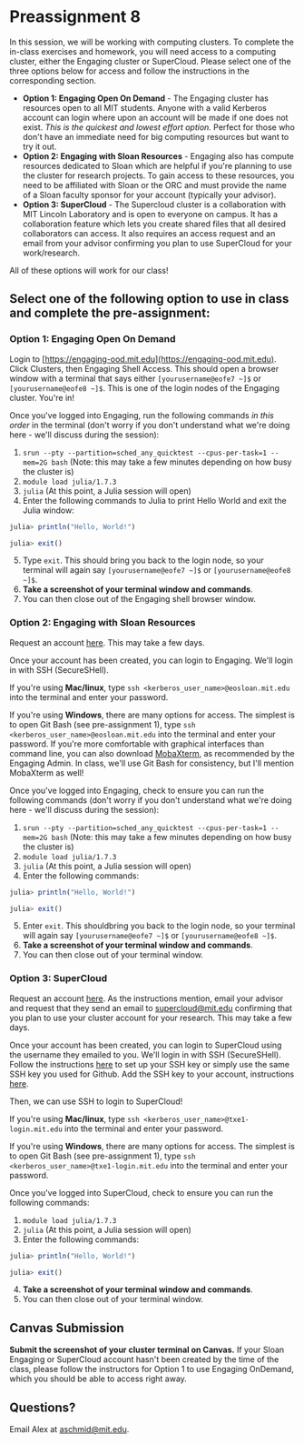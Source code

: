 # Preassignment 8

In this session, we will be working with computing clusters. To complete the in-class exercises and homework, you will need access to a computing cluster, either the Engaging cluster or SuperCloud. Please select one of the three options below for access and follow the instructions in the corresponding section.
- **Option 1: Engaging Open On Demand** - The Engaging cluster has resources open to all MIT students. Anyone with a valid Kerberos account can login where upon an account will be made if one does not exist. *This is the quickest and lowest effort option.* Perfect for those who don't have an immediate need for big computing resources but want to try it out. 
- **Option 2: Engaging with Sloan Resources** - Engaging also has compute resources dedicated to Sloan which are helpful if you're planning to use the cluster for research projects. To gain access to these resources, you need to be affiliated with Sloan or the ORC and must provide the name of a Sloan faculty sponsor for your account (typically your advisor). 
- **Option 3: SuperCloud** - The Supercloud cluster is a collaboration with MIT Lincoln Laboratory and is open to everyone on campus. It has a collaboration feature which lets you create shared files that all desired collaborators can access.  It also requires an access request and an email from your advisor confirming you plan to use SuperCloud for your work/research. 

All of these options will work for our class!

## Select one of the following option to use in class and complete the pre-assignment:

### Option 1: Engaging Open On Demand 
Login to [https://engaging-ood.mit.edu](https://engaging-ood.mit.edu). Click Clusters, then Engaging Shell Access. This should open a browser window with a terminal that says either `[yourusername@eofe7 ~]$` or `[yourusername@eofe8 ~]$`. This is one of the login nodes of the Engaging cluster. You're in!

Once you've logged into Engaging, run the following commands *in this order* in the terminal (don't worry if you don't understand what we're doing here - we'll discuss during the session):

1. ```srun --pty --partition=sched_any_quicktest --cpus-per-task=1 --mem=2G bash```  (Note: this may take a few minutes depending on how busy the cluster is)
2. ```module load julia/1.7.3```
3. ```julia``` (At this point, a Julia session will open)
4. Enter the following commands to Julia to print Hello World and exit the Julia window:

```julia
julia> println("Hello, World!")

julia> exit()
```
5. Type ```exit```. This should bring you back to the login node, so your terminal will again say `[yourusername@eofe7 ~]$` or `[yourusername@eofe8 ~]$`. 
6. **Take a screenshot of your terminal window and commands**.
7. You can then close out of the Engaging shell browser window. 

### Option 2: Engaging with Sloan Resources
Request an account [here](https://mitsloan.service-now.com/sloanservice?id=sc_cat_item&sys_id=cdc71c54db10401479297deaae9619ba). This may take a few days.

Once your account has been created, you can login to Engaging. We'll login in with SSH (SecureSHell). 

If you're using **Mac/linux**, type `ssh <kerberos_user_name>@eosloan.mit.edu` into the terminal and enter your password. 

If you're using **Windows**, there are many options for access. The simplest is to open Git Bash (see pre-assignment 1),  type `ssh <kerberos_user_name>@eosloan.mit.edu` into the terminal and enter your password. If you're more comfortable with graphical interfaces than command line, you can also download [MobaXterm](https://engaging-web.mit.edu/eofe-wiki/logging_in/ssh/windows/), as recommended by the Engaging Admin. In class, we'll use Git Bash for consistency, but I'll mention MobaXterm as well!  

Once you've logged into Engaging, check to ensure you can run the following commands (don't worry if you don't understand what we're doing here - we'll discuss during the session):

1. ```srun --pty --partition=sched_any_quicktest --cpus-per-task=1 --mem=2G bash```  (Note: this may take a few minutes depending on how busy the cluster is)
2. ```module load julia/1.7.3```
3. ```julia``` (At this point, a Julia session will open)
4. Enter the following commands:

```julia
julia> println("Hello, World!")

julia> exit()
```
5. Enter ```exit```. This shouldbring you back to the login node, so your terminal will again say `[yourusername@eofe7 ~]$` or `[yourusername@eofe8 ~]$`. 
6. **Take a screenshot of your terminal window and commands**.
7. You can then close out of your terminal window. 

### Option 3: SuperCloud
Request an account [here](https://supercloud.mit.edu/requesting-account). As the instructions mention, email your advisor and request that they send an email to [supercloud@mit.edu](mailto:supercloud@mit.edu?subject=Confirming%20Supercloud%20Account) confirming that you plan to use your cluster account for your research. This may take a few days.

Once your account has been created, you can login to SuperCloud using the username they emailed to you. We'll login in with SSH (SecureSHell). Follow the instructions [here](https://supercloud.mit.edu/requesting-account#ssh-keys) to set up your SSH key or simply use the same SSH key you used for Github. Add the SSH key to your account, instructions [here](https://supercloud.mit.edu/requesting-account#adding-keys). 

Then, we can use SSH to login to SuperCloud!

If you're using **Mac/linux**, type `ssh <kerberos_user_name>@txe1-login.mit.edu` into the terminal and enter your password. 

If you're using **Windows**, there are many options for access. The simplest is to open Git Bash (see pre-assignment 1),  type `ssh <kerberos_user_name>@txe1-login.mit.edu` into the terminal and enter your password. 

Once you've logged into SuperCloud, check to ensure you can run the following commands:

1. ```module load julia/1.7.3```
2. ```julia``` (At this point, a Julia session will open)
3. Enter the following commands:

```julia
julia> println("Hello, World!")

julia> exit()
```
4. **Take a screenshot of your terminal window and commands**.
5. You can then close out of your terminal window. 

## Canvas Submission

**Submit the screenshot of your cluster terminal on Canvas.** If your Sloan Engaging or SuperCloud account hasn't been created by the time of the class, please follow the instructors for Option 1 to use Engaging OnDemand, which you should be able to access right away. 

## Questions? 
Email Alex at aschmid@mit.edu.
